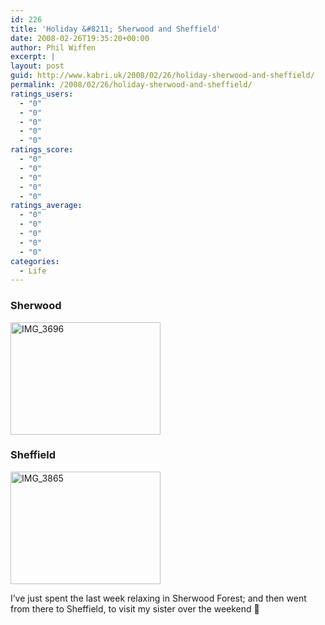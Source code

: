 ```yaml
---
id: 226
title: 'Holiday &#8211; Sherwood and Sheffield'
date: 2008-02-26T19:35:20+00:00
author: Phil Wiffen
excerpt: |
layout: post
guid: http://www.kabri.uk/2008/02/26/holiday-sherwood-and-sheffield/
permalink: /2008/02/26/holiday-sherwood-and-sheffield/
ratings_users:
  - "0"
  - "0"
  - "0"
  - "0"
  - "0"
ratings_score:
  - "0"
  - "0"
  - "0"
  - "0"
  - "0"
ratings_average:
  - "0"
  - "0"
  - "0"
  - "0"
  - "0"
categories:
  - Life
---
```

### Sherwood

[<img loading="lazy" src="http://farm4.static.flickr.com/3195/2291965402_175e1bc108_m.jpg" width="240" height="180" alt="IMG_3696" />](http://www.flickr.com/photos/mindcircus/sets/72157603986651343/ "IMG_3696 by mindcircus, on Flickr")

### Sheffield

[<img loading="lazy" src="http://farm4.static.flickr.com/3018/2293462285_d4dd1cae0d_m.jpg" width="240" height="180" alt="IMG_3865" />](http://www.flickr.com/photos/mindcircus/sets/72157603993389253/ "IMG_3865 by mindcircus, on Flickr")

I&#8217;ve just spent the last week relaxing in Sherwood Forest; and then went from there to Sheffield, to visit my sister over the weekend 🙂